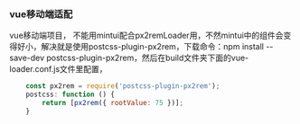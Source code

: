 ### vue移动端适配

vue移动端项目，
	不能用mintui配合px2remLoader用，不然mintui中的组件会变得好小，解决就是使用postcss-plugin-px2rem，下载命令：npm install --save-dev postcss-plugin-px2rem，然后在build文件夹下面的vue-loader.conf.js文件里配置，
```js
    const px2rem = require('postcss-plugin-px2rem');
    postcss: function () {
        return [px2rem({ rootValue: 75 })];
    }
```